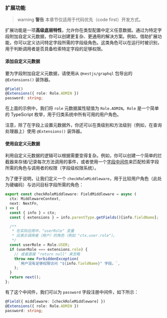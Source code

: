 ### 扩展功能

> warning **警告** 本章节仅适用于代码优先（code first）开发方式。

扩展功能是一项**高级底层特性**，允许你在类型配置中定义任意数据。通过为特定字段附加自定义元数据，你可以创建更复杂、更通用的解决方案。例如，借助扩展功能，你可以定义访问特定字段所需的字段级角色。这类角色可以在运行时被识别，用于判断调用者是否具备检索特定字段的足够权限。

#### 添加自定义元数据

要为字段附加自定义元数据，请使用从 `@nestjs/graphql` 包导出的 `@Extensions()` 装饰器。

```typescript
@Field()
@Extensions({ role: Role.ADMIN })
password: string;
```

在上面的示例中，我们将 `role` 元数据属性赋值为 `Role.ADMIN`。`Role` 是一个简单的 TypeScript 枚举，用于归类系统中所有可用的用户角色。

注意，除了在字段上设置元数据外，你还可以在类级别和方法级别（例如，在查询处理器上）使用 `@Extensions()` 装饰器。

#### 使用自定义元数据

利用自定义元数据的逻辑可以根据需要变得复杂。例如，你可以创建一个简单的拦截器来存储/记录每次方法调用的事件，或者使用一个[字段中间件](/graphql/field-middleware)来匹配检索字段所需的角色与调用者的权限（字段级权限系统）。

为了便于说明，让我们定义一个 `checkRoleMiddleware`，用于比较用户角色（此处为硬编码）与访问目标字段所需的角色：

```typescript
export const checkRoleMiddleware: FieldMiddleware = async (
  ctx: MiddlewareContext,
  next: NextFn,
) => {
  const { info } = ctx;
  const { extensions } = info.parentType.getFields()[info.fieldName];

  /**
   * 在实际应用中，"userRole" 变量
   * 应表示调用者（用户）的角色（例如 "ctx.user.role"）。
   */
  const userRole = Role.USER;
  if (userRole === extensions.role) {
    // 或者直接 "return null" 来忽略
    throw new ForbiddenException(
      `用户没有足够权限访问 "${info.fieldName}" 字段。`,
    );
  }
  return next();
};
```

有了这个中间件，我们可以为 `password` 字段注册中间件，如下所示：

```typescript
@Field({ middleware: [checkRoleMiddleware] })
@Extensions({ role: Role.ADMIN })
password: string;
```